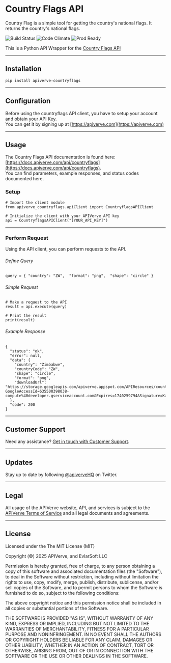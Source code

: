 Country Flags API
============

Country Flag is a simple tool for getting the country's national flags. It returns the country's national flags.

![Build Status](https://img.shields.io/badge/build-passing-green)
![Code Climate](https://img.shields.io/badge/maintainability-B-purple)
![Prod Ready](https://img.shields.io/badge/production-ready-blue)

This is a Python API Wrapper for the [Country Flags API](https://apiverve.com/marketplace/api/countryflags)

---

## Installation
	pip install apiverve-countryflags

---

## Configuration

Before using the countryflags API client, you have to setup your account and obtain your API Key.  
You can get it by signing up at [https://apiverve.com](https://apiverve.com)

---

## Usage

The Country Flags API documentation is found here: [https://docs.apiverve.com/api/countryflags](https://docs.apiverve.com/api/countryflags).  
You can find parameters, example responses, and status codes documented here.

### Setup

```
# Import the client module
from apiverve_countryflags.apiClient import CountryflagsAPIClient

# Initialize the client with your APIVerve API key
api = CountryflagsAPIClient("[YOUR_API_KEY]")
```

---


### Perform Request
Using the API client, you can perform requests to the API.

###### Define Query

```
query = { "country": "ZW",  "format": "png",  "shape": "circle" }
```

###### Simple Request

```
# Make a request to the API
result = api.execute(query)

# Print the result
print(result)
```

###### Example Response

```
{
  "status": "ok",
  "error": null,
  "data": {
    "country": "Zimbabwe",
    "countryCode": "ZW",
    "shape": "circle",
    "format": "png",
    "downloadUrl": "https://storage.googleapis.com/apiverve.appspot.com/APIResources/countryflags/circle/png/zw.png?GoogleAccessId=635500398038-compute%40developer.gserviceaccount.com&Expires=1740259794&Signature=KayVZkDE4ScEXvYM%2BSveuHPTNbsxAdtUJSKN4S9pCVEaWDBkhSZYX6P0xS3TcTeHuiaetBYgmSj7FvkaDinjFzNtjpxmUd8n%2FoAdvUK%2BIeANBKkw%2B2QMquwpHcMeZPwAiV%2BRbbGU8b1V%2FxtXdiTzkOMWLm%2Bmfipwp4%2FQ5nL8Gr637kj6F5FRPzIJVakORdrE6rWfUCwP4rfiXYZMVLN4zHMZaZb44y8AoFaavt6UAS0wAnaav0XDWjV8OjXC1Oq99DYIJA%2FrvPQHYwBZWBTxMdZ8OSC%2BA2rIinlDaeTj4IrQqsd4AAfAWEs1ESAox0QJcKCXs4mYrJdZLMlN3JEAAA%3D%3D"
  },
  "code": 200
}
```

---

## Customer Support

Need any assistance? [Get in touch with Customer Support](https://apiverve.com/contact).

---

## Updates
Stay up to date by following [@apiverveHQ](https://twitter.com/apiverveHQ) on Twitter.

---

## Legal

All usage of the APIVerve website, API, and services is subject to the [APIVerve Terms of Service](https://apiverve.com/terms) and all legal documents and agreements.

---

## License
Licensed under the The MIT License (MIT)

Copyright (&copy;) 2025 APIVerve, and EvlarSoft LLC

Permission is hereby granted, free of charge, to any person obtaining a copy of this software and associated documentation files (the "Software"), to deal in the Software without restriction, including without limitation the rights to use, copy, modify, merge, publish, distribute, sublicense, and/or sell copies of the Software, and to permit persons to whom the Software is furnished to do so, subject to the following conditions:

The above copyright notice and this permission notice shall be included in all copies or substantial portions of the Software.

THE SOFTWARE IS PROVIDED "AS IS", WITHOUT WARRANTY OF ANY KIND, EXPRESS OR IMPLIED, INCLUDING BUT NOT LIMITED TO THE WARRANTIES OF MERCHANTABILITY, FITNESS FOR A PARTICULAR PURPOSE AND NONINFRINGEMENT. IN NO EVENT SHALL THE AUTHORS OR COPYRIGHT HOLDERS BE LIABLE FOR ANY CLAIM, DAMAGES OR OTHER LIABILITY, WHETHER IN AN ACTION OF CONTRACT, TORT OR OTHERWISE, ARISING FROM, OUT OF OR IN CONNECTION WITH THE SOFTWARE OR THE USE OR OTHER DEALINGS IN THE SOFTWARE.